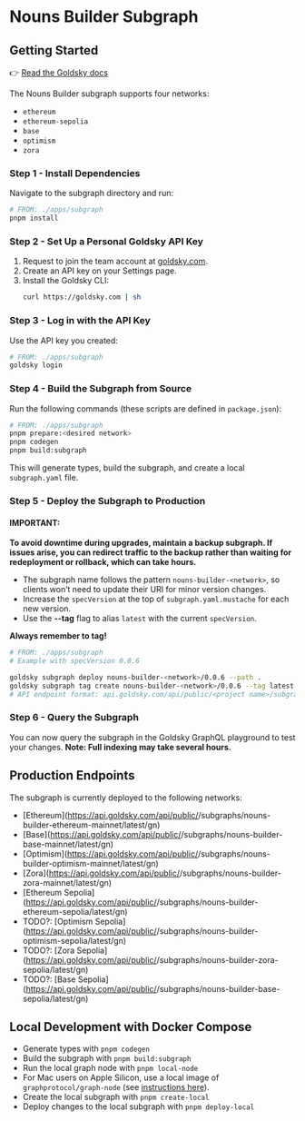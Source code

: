 # Nouns Builder Subgraph

## Getting Started

👉 [Read the Goldsky docs](https://docs.goldsky.com/subgraphs/deploying-subgraphs)

The Nouns Builder subgraph supports four networks:

- `ethereum`
- `ethereum-sepolia`
- `base`
- `optimism`
- `zora`

### Step 1 - Install Dependencies

Navigate to the subgraph directory and run:

```bash
# FROM: ./apps/subgraph
pnpm install
```

### Step 2 - Set Up a Personal Goldsky API Key

1. Request to join the team account at [goldsky.com](https://goldsky.com).
2. Create an API key on your Settings page.
3. Install the Goldsky CLI:
   ```bash
   curl https://goldsky.com | sh
   ```

### Step 3 - Log in with the API Key

Use the API key you created:

```bash
# FROM: ./apps/subgraph
goldsky login
```

### Step 4 - Build the Subgraph from Source

Run the following commands (these scripts are defined in `package.json`):

```bash
# FROM: ./apps/subgraph
pnpm prepare:<desired network>
pnpm codegen
pnpm build:subgraph
```

This will generate types, build the subgraph, and create a local `subgraph.yaml` file.

### Step 5 - Deploy the Subgraph to Production

#### IMPORTANT:

**To avoid downtime during upgrades, maintain a backup subgraph. If issues arise, you can redirect traffic to the backup rather than waiting for redeployment or rollback, which can take hours.**

- The subgraph name follows the pattern `nouns-builder-<network>`, so clients won’t need to update their URI for minor version changes.
- Increase the `specVersion` at the top of `subgraph.yaml.mustache` for each new version.
- Use the **--tag** flag to alias `latest` with the current `specVersion`.

**Always remember to tag!**

```bash
# FROM: ./apps/subgraph
# Example with specVersion 0.0.6

goldsky subgraph deploy nouns-builder-<network>/0.0.6 --path .
goldsky subgraph tag create nouns-builder-<network>/0.0.6 --tag latest
# API endpoint format: api.goldsky.com/api/public/<project name>/subgraphs/nouns-builder-ethereum-sepolia/latest/gn
```

### Step 6 - Query the Subgraph

You can now query the subgraph in the Goldsky GraphQL playground to test your changes. **Note: Full indexing may take several hours.**

## Production Endpoints

The subgraph is currently deployed to the following networks:

- [Ethereum](https://api.goldsky.com/api/public/<project name>/subgraphs/nouns-builder-ethereum-mainnet/latest/gn)
- [Base](https://api.goldsky.com/api/public/<project name>/subgraphs/nouns-builder-base-mainnet/latest/gn)
- [Optimism](https://api.goldsky.com/api/public/<project name>/subgraphs/nouns-builder-optimism-mainnet/latest/gn)
- [Zora](https://api.goldsky.com/api/public/<project name>/subgraphs/nouns-builder-zora-mainnet/latest/gn)
- [Ethereum Sepolia](https://api.goldsky.com/api/public/<project name>/subgraphs/nouns-builder-ethereum-sepolia/latest/gn)
- TODO?: [Optimism Sepolia](https://api.goldsky.com/api/public/<project name>/subgraphs/nouns-builder-optimism-sepolia/latest/gn)
- TODO?: [Zora Sepolia](https://api.goldsky.com/api/public/<project name>/subgraphs/nouns-builder-zora-sepolia/latest/gn)
- TODO?: [Base Sepolia](https://api.goldsky.com/api/public/<project name>/subgraphs/nouns-builder-base-sepolia/latest/gn)

## Local Development with Docker Compose

- Generate types with `pnpm codegen`
- Build the subgraph with `pnpm build:subgraph`
- Run the local graph node with `pnpm local-node`
- For Mac users on Apple Silicon, use a local image of `graphprotocol/graph-node` (see [instructions here](https://github.com/graphprotocol/graph-node/tree/master/docker)).
- Create the local subgraph with `pnpm create-local`
- Deploy changes to the local subgraph with `pnpm deploy-local`
